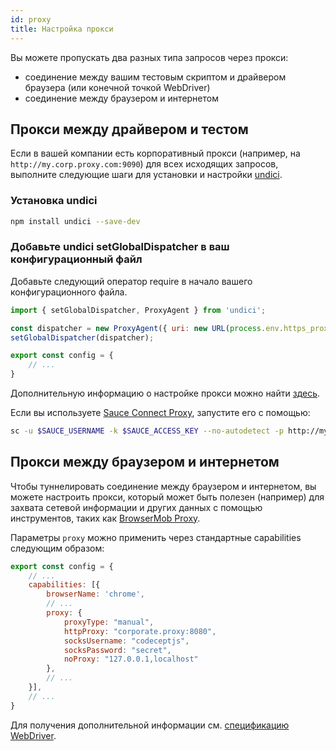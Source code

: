 ```yaml
---
id: proxy
title: Настройка прокси
---
```


Вы можете пропускать два разных типа запросов через прокси:

- соединение между вашим тестовым скриптом и драйвером браузера (или конечной точкой WebDriver)
- соединение между браузером и интернетом

## Прокси между драйвером и тестом

Если в вашей компании есть корпоративный прокси (например, на `http://my.corp.proxy.com:9090`) для всех исходящих запросов, выполните следующие шаги для установки и настройки [undici](https://github.com/nodejs/undici).

### Установка undici

```bash npm2yarn
npm install undici --save-dev
```

### Добавьте undici setGlobalDispatcher в ваш конфигурационный файл

Добавьте следующий оператор require в начало вашего конфигурационного файла.

```js title="wdio.conf.js"
import { setGlobalDispatcher, ProxyAgent } from 'undici';

const dispatcher = new ProxyAgent({ uri: new URL(process.env.https_proxy).toString() });
setGlobalDispatcher(dispatcher);

export const config = {
    // ...
}
```

Дополнительную информацию о настройке прокси можно найти [здесь](https://github.com/nodejs/undici/blob/main/docs/docs/api/ProxyAgent.md).

Если вы используете [Sauce Connect Proxy](https://docs.saucelabs.com/secure-connections/sauce-connect-5), запустите его с помощью:

```sh
sc -u $SAUCE_USERNAME -k $SAUCE_ACCESS_KEY --no-autodetect -p http://my.corp.proxy.com:9090
```

## Прокси между браузером и интернетом

Чтобы туннелировать соединение между браузером и интернетом, вы можете настроить прокси, который может быть полезен (например) для захвата сетевой информации и других данных с помощью инструментов, таких как [BrowserMob Proxy](https://github.com/lightbody/browsermob-proxy).

Параметры `proxy` можно применить через стандартные capabilities следующим образом:

```js title="wdio.conf.js"
export const config = {
    // ...
    capabilities: [{
        browserName: 'chrome',
        // ...
        proxy: {
            proxyType: "manual",
            httpProxy: "corporate.proxy:8080",
            socksUsername: "codeceptjs",
            socksPassword: "secret",
            noProxy: "127.0.0.1,localhost"
        },
        // ...
    }],
    // ...
}
```

Для получения дополнительной информации см. [спецификацию WebDriver](https://w3c.github.io/webdriver/#proxy).